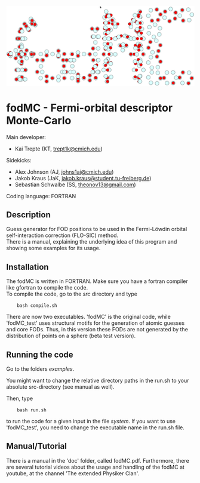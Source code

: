 ![GitHub Logo](images/logo_fodMC.png)

# fodMC - Fermi-orbital descriptor Monte-Carlo 

Main developer:  

*  Kai Trepte (KT, trept1k@cmich.edu)    

Sidekicks:  

* Alex Johnson (AJ, johns1ai@cmich.edu)   
* Jakob Kraus (JaK, jakob.kraus@student.tu-freiberg.de)   
* Sebastian Schwalbe (SS, theonov13@gmail.com)    

Coding language: FORTRAN   

## Description
   
Guess generator for FOD positions to be used in the Fermi-Löwdin orbital self-interaction correction (FLO-SIC) method.           
There is a manual, explaining the underlying idea of this program and showing some examples for its usage.

## Installation 
The fodMC is written in FORTRAN. Make sure you have a fortran compiler like gfortran to compile the code.  
To compile the code, go to the *src* directory and type   

        bash compile.sh

There are now two executables. 'fodMC' is the original code, while 'fodMC_test' uses structural motifs 
for the generation of atomic guesses and core FODs. Thus, in this version these FODs are not generated 
by the distribution of points on a sphere (beta test version).

## Running the code 

Go to the folders *examples*. 

You might want to change the relative directory paths in the run.sh to your absolute src-directory (see manual as well).                                         

Then, type 

        bash run.sh

to run the code for a given input in the file *system*.
If you want to use 'fodMC_test', you need to change the executable name in the run.sh file.

## Manual/Tutorial

There is a manual in the 'doc' folder, called fodMC.pdf. 
Furthermore, there are several tutorial videos about the 
usage and handling of the fodMC at youtube, 
at the channel 'The extended Physiker Clan'.
